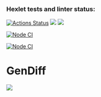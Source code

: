 ### Hexlet tests and linter status:
[![Actions Status](https://github.com/SevHope/frontend-project-46/workflows/hexlet-check/badge.svg)](https://github.com/SevHope/frontend-project-46/actions)
<a href="https://codeclimate.com/github/SevHope/frontend-project-46/maintainability"><img src="https://api.codeclimate.com/v1/badges/f250394cb0a72cee3a55/maintainability" /></a>
<a href="https://codeclimate.com/github/SevHope/frontend-project-46/test_coverage"><img src="https://api.codeclimate.com/v1/badges/f250394cb0a72cee3a55/test_coverage" /></a>

[![Node CI](https://github.com/SevHope/frontend-project-46/actions/workflows/main.yml/badge.svg)](https://github.com/SevHope/frontend-project-46/actions/workflows/main.yml/badge.svg)

[![Node CI](https://github.com/SevHope/frontend-project-46/actions/workflows/nodejs.yml/badge.svg)](https://github.com/SevHope/frontend-project-46/actions)

<h1>GenDiff</h1>
<p><a href="https://asciinema.org/a/585459" target="_blank"><img src="https://asciinema.org/a/585459.svg" /></a></p>